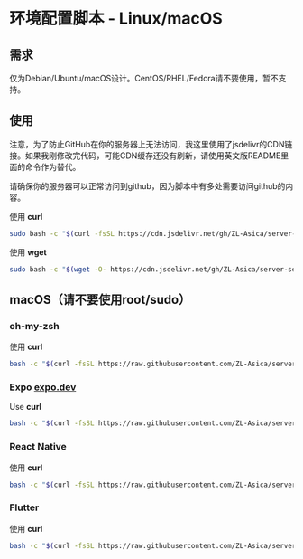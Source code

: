 # 环境配置脚本 - Linux/macOS

## 需求

仅为Debian/Ubuntu/macOS设计。CentOS/RHEL/Fedora请不要使用，暂不支持。

## 使用

注意，为了防止GitHub在你的服务器上无法访问，我这里使用了jsdelivr的CDN链接。如果我刚修改完代码，可能CDN缓存还没有刷新，请使用英文版README里面的命令作为替代。

请确保你的服务器可以正常访问到github，因为脚本中有多处需要访问github的内容。

使用 **curl**

```bash
sudo bash -c "$(curl -fsSL https://cdn.jsdelivr.net/gh/ZL-Asica/server-setup-scripts@main/setup.sh)"
```

使用 **wget**

```bash
sudo bash -c "$(wget -O- https://cdn.jsdelivr.net/gh/ZL-Asica/server-setup-scripts@main/setup.sh)"
```

## macOS（请不要使用root/sudo）

### oh-my-zsh

使用 **curl**

```bash
bash -c "$(curl -fsSL https://raw.githubusercontent.com/ZL-Asica/server-setup-scripts/main/mac_oh-my-zsh.sh)"
```

### Expo [expo.dev](https://expo.dev/)

Use **curl**

```bash
bash -c "$(curl -fsSL https://raw.githubusercontent.com/ZL-Asica/server-setup-scripts/main/mac_expo.sh)"
```

### React Native

使用 **curl**

```bash
bash -c "$(curl -fsSL https://raw.githubusercontent.com/ZL-Asica/server-setup-scripts/main/mac_react-native.sh)"
```

### Flutter

使用 **curl**

```bash
bash -c "$(curl -fsSL https://raw.githubusercontent.com/ZL-Asica/server-setup-scripts/main/mac_flutter.sh)"
```
